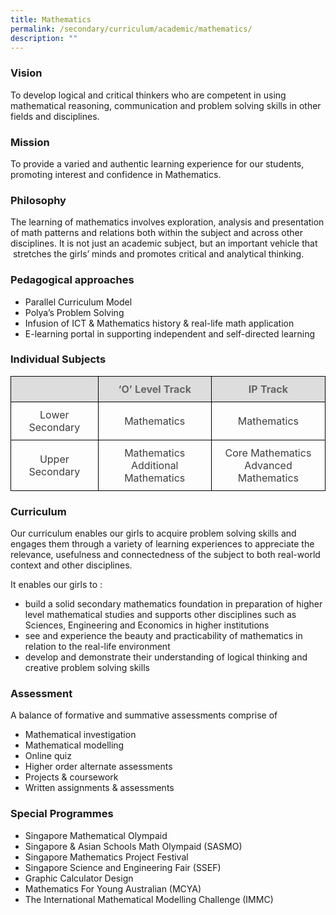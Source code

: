 ```yaml
---
title: Mathematics
permalink: /secondary/curriculum/academic/mathematics/
description: ""
---
```



### Vision

To develop logical and critical thinkers who are competent in using mathematical reasoning, communication and problem solving skills in other fields and disciplines.

  

### Mission

To provide a varied and authentic learning experience for our students, promoting interest and confidence in Mathematics.

  

  

### Philosophy  

The learning of mathematics involves exploration, analysis and presentation of math patterns and relations both within the subject and across other disciplines. It is not just an academic subject, but an important vehicle that  stretches the girls’ minds and promotes critical and analytical thinking.

  

### Pedagogical approaches

*   Parallel Curriculum Model
*   Polya’s Problem Solving
*   Infusion of ICT & Mathematics history & real-life math application
*   E-learning portal in supporting independent and self-directed learning

  

### Individual Subjects

<style type="text/css">
.tg {
    border-collapse: collapse;
    border-spacing: 0;
}
.tg td {
    border-color: black;
    border-style: solid;
    border-width: 1px;
    overflow: hidden;
    padding: 10px 5px;
    word-break: normal;
}
.tg th {
    border-color: black;
    border-style: solid;
    border-width: 1px;
    font-weight: normal;
    overflow: hidden;
    padding: 10px 5px;
    word-break: normal;
}
.tg .tg-teua {
    background-color: #dddddd;
    color: #666666;
    text-align: center;
    vertical-align: top
}
.tg .tg-a4yv {
    background-color: #DDD;
    color: #666;
    font-weight: bold;
    text-align: center;
    vertical-align: top
}
.tg .tg-5hwe {
    color: #3D3D3D;
    text-align: center;
    vertical-align: middle
}
.tg .tg-feqv {
    background-color: #DDD;
    color: #666;
    font-weight: bold;
    text-align: center;
    vertical-align: middle
}
</style>
<table class="tg">
  <thead>
    <tr>
      <th class="tg-a4yv"></th>
      <th class="tg-feqv">‘O’ Level Track</th>
      <th class="tg-feqv">IP Track</th>
    </tr>
  </thead>
  <tbody>
    <tr>
      <td class="tg-5hwe">Lower Secondary</td>
      <td class="tg-5hwe">Mathematics</td>
      <td class="tg-5hwe">Mathematics</td>
    </tr>
    <tr>
      <td class="tg-5hwe">Upper Secondary</td>
      <td class="tg-5hwe">Mathematics<br>
        Additional Mathematics</td>
      <td class="tg-5hwe">Core Mathematics<br>
        Advanced Mathematics</td>
    </tr>
  </tbody>
</table>


### Curriculum  

Our curriculum enables our girls to acquire problem solving skills and engages them through a variety of learning experiences to appreciate the relevance, usefulness and connectedness of the subject to both real-world context and other disciplines.

It enables our girls to :

*   build a solid secondary mathematics foundation in preparation of higher level mathematical studies and supports other disciplines such as Sciences, Engineering and Economics in higher institutions
*   see and experience the beauty and practicability of mathematics in relation to the real-life environment
*   develop and demonstrate their understanding of logical thinking and creative problem solving skills

### Assessment

A balance of formative and summative assessments comprise of 

*   Mathematical investigation
*   Mathematical modelling
*   Online quiz
*   Higher order alternate assessments
*   Projects & coursework
*   Written assignments & assessments

  

### Special Programmes

*   Singapore Mathematical Olympaid
*   Singapore & Asian Schools Math Olympaid (SASMO)  
*   Singapore Mathematics Project Festival
*   Singapore Science and Engineering Fair (SSEF)  
*   Graphic Calculator Design
*   Mathematics For Young Australian (MCYA)
*   The International Mathematical Modelling Challenge (IMMC)